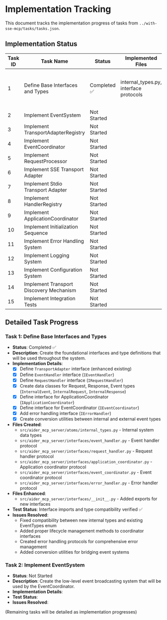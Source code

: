 # Implementation Tracking

This document tracks the implementation progress of tasks from `../with-sse-mcp/tasks/tasks.json`.

## Implementation Status

| Task ID | Task Name | Status | Implemented Files | Tests | Commit Hash | Notes |
|---------|-----------|--------|-------------------|-------|-------------|-------|
| 1 | Define Base Interfaces and Types | Completed ✅ | internal_types.py, interface protocols | Interface compatibility verified | cafcd64 | Created foundational interfaces with EventTypes compatibility |
| 2 | Implement EventSystem | Not Started | | | | |
| 3 | Implement TransportAdapterRegistry | Not Started | | | | |
| 4 | Implement EventCoordinator | Not Started | | | | |
| 5 | Implement RequestProcessor | Not Started | | | | |
| 6 | Implement SSE Transport Adapter | Not Started | | | | |
| 7 | Implement Stdio Transport Adapter | Not Started | | | | |
| 8 | Implement HandlerRegistry | Not Started | | | | |
| 9 | Implement ApplicationCoordinator | Not Started | | | | |
| 10 | Implement Initialization Sequence | Not Started | | | | |
| 11 | Implement Error Handling System | Not Started | | | | |
| 12 | Implement Logging System | Not Started | | | | |
| 13 | Implement Configuration System | Not Started | | | | |
| 14 | Implement Transport Discovery Mechanism | Not Started | | | | |
| 15 | Implement Integration Tests | Not Started | | | | |

## Detailed Task Progress

### Task 1: Define Base Interfaces and Types
- **Status**: Completed ✅
- **Description**: Create the foundational interfaces and type definitions that will be used throughout the system.
- **Implementation Details**: 
  - [x] Define `TransportAdapter` interface (enhanced existing)
  - [x] Define `EventHandler` interface (`IEventHandler`)
  - [x] Define `RequestHandler` interface (`IRequestHandler`)
  - [x] Create data classes for Request, Response, Event types (`InternalEvent`, `InternalRequest`, `InternalResponse`)
  - [x] Define interface for ApplicationCoordinator (`IApplicationCoordinator`)
  - [x] Define interface for EventCoordinator (`IEventCoordinator`)
  - [x] Add error handling interface (`IErrorHandler`)
  - [x] Create conversion utilities between internal and external event types
- **Files Created**:
  - `src/aider_mcp_server/atoms/internal_types.py` - Internal system data types
  - `src/aider_mcp_server/interfaces/event_handler.py` - Event handler protocol
  - `src/aider_mcp_server/interfaces/request_handler.py` - Request handler protocol
  - `src/aider_mcp_server/interfaces/application_coordinator.py` - Application coordinator protocol
  - `src/aider_mcp_server/interfaces/event_coordinator.py` - Event coordinator protocol
  - `src/aider_mcp_server/interfaces/error_handler.py` - Error handler protocol
- **Files Enhanced**:
  - `src/aider_mcp_server/interfaces/__init__.py` - Added exports for new interfaces
- **Test Status**: Interface imports and type compatibility verified ✅
- **Issues Resolved**: 
  - Fixed compatibility between new internal types and existing EventTypes enum
  - Added proper lifecycle management methods to coordinator interfaces
  - Created error handling protocols for comprehensive error management
  - Added conversion utilities for bridging event systems

### Task 2: Implement EventSystem
- **Status**: Not Started
- **Description**: Create the low-level event broadcasting system that will be used by the EventCoordinator.
- **Implementation Details**:
- **Test Status**:
- **Issues Resolved**:

(Remaining tasks will be detailed as implementation progresses)
